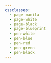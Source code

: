 ```yaml
---
cssclasses:
  - page-manila
  - page-white
  - page-black
  - page-blueprint
  - pen-white
  - pen-blue
  - pen-red
  - pen-green
  - pen-black
---
```


